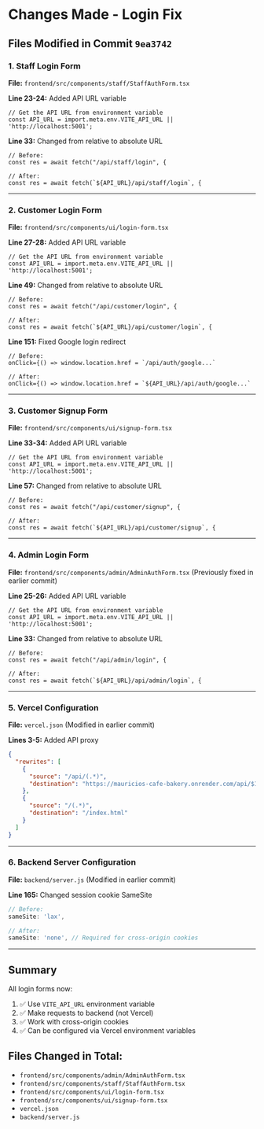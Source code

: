 # Changes Made - Login Fix

## Files Modified in Commit `9ea3742`

### 1. Staff Login Form
**File:** `frontend/src/components/staff/StaffAuthForm.tsx`

**Line 23-24:** Added API URL variable
```tsx
// Get the API URL from environment variable
const API_URL = import.meta.env.VITE_API_URL || 'http://localhost:5001';
```

**Line 33:** Changed from relative to absolute URL
```tsx
// Before:
const res = await fetch("/api/staff/login", {

// After:
const res = await fetch(`${API_URL}/api/staff/login`, {
```

---

### 2. Customer Login Form
**File:** `frontend/src/components/ui/login-form.tsx`

**Line 27-28:** Added API URL variable
```tsx
// Get the API URL from environment variable
const API_URL = import.meta.env.VITE_API_URL || 'http://localhost:5001';
```

**Line 49:** Changed from relative to absolute URL
```tsx
// Before:
const res = await fetch("/api/customer/login", {

// After:
const res = await fetch(`${API_URL}/api/customer/login`, {
```

**Line 151:** Fixed Google login redirect
```tsx
// Before:
onClick={() => window.location.href = `/api/auth/google...`

// After:
onClick={() => window.location.href = `${API_URL}/api/auth/google...`
```

---

### 3. Customer Signup Form
**File:** `frontend/src/components/ui/signup-form.tsx`

**Line 33-34:** Added API URL variable
```tsx
// Get the API URL from environment variable
const API_URL = import.meta.env.VITE_API_URL || 'http://localhost:5001';
```

**Line 57:** Changed from relative to absolute URL
```tsx
// Before:
const res = await fetch("/api/customer/signup", {

// After:
const res = await fetch(`${API_URL}/api/customer/signup`, {
```

---

### 4. Admin Login Form
**File:** `frontend/src/components/admin/AdminAuthForm.tsx`
(Previously fixed in earlier commit)

**Line 25-26:** Added API URL variable
```tsx
// Get the API URL from environment variable
const API_URL = import.meta.env.VITE_API_URL || 'http://localhost:5001';
```

**Line 33:** Changed from relative to absolute URL
```tsx
// Before:
const res = await fetch("/api/admin/login", {

// After:
const res = await fetch(`${API_URL}/api/admin/login`, {
```

---

### 5. Vercel Configuration
**File:** `vercel.json`
(Modified in earlier commit)

**Lines 3-5:** Added API proxy
```json
{
  "rewrites": [
    {
      "source": "/api/(.*)",
      "destination": "https://mauricios-cafe-bakery.onrender.com/api/$1"
    },
    {
      "source": "/(.*)",
      "destination": "/index.html"
    }
  ]
}
```

---

### 6. Backend Server Configuration
**File:** `backend/server.js`
(Modified in earlier commit)

**Line 165:** Changed session cookie SameSite
```javascript
// Before:
sameSite: 'lax',

// After:
sameSite: 'none', // Required for cross-origin cookies
```

---

## Summary

All login forms now:
1. ✅ Use `VITE_API_URL` environment variable
2. ✅ Make requests to backend (not Vercel)
3. ✅ Work with cross-origin cookies
4. ✅ Can be configured via Vercel environment variables

## Files Changed in Total:
- `frontend/src/components/admin/AdminAuthForm.tsx`
- `frontend/src/components/staff/StaffAuthForm.tsx`
- `frontend/src/components/ui/login-form.tsx`
- `frontend/src/components/ui/signup-form.tsx`
- `vercel.json`
- `backend/server.js`

